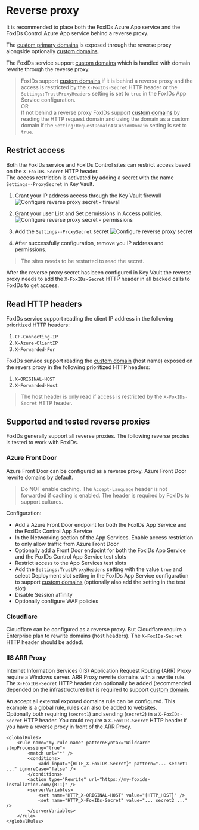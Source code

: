 # Reverse proxy
It is recommended to place both the FoxIDs Azure App service and the FoxIDs Control Azure App service behind a reverse proxy. 

The [custom primary domains](deployment.md#custom-primary-domains) is exposed through the reverse proxy alongside optionally [custom domains](custom-domain.md).  

The FoxIDs service support [custom domains](custom-domain.md) which is handled with domain rewrite through the reverse proxy.

> FoxIDs support [custom domains](custom-domain.md) if it is behind a reverse proxy and the access is restricted by the `X-FoxIDs-Secret` HTTP header or the `Settings:TrustProxyHeaders` setting is set to `true` in the FoxIDs App Service configuration.  
> OR  
> If not behind a reverse proxy FoxIDs support [custom domains](custom-domain.md) by reading the HTTP request domain and using the domain as a custom domain if the `Setting:RequestDomainAsCustomDomain` setting is set to `true`.

## Restrict access
Both the FoxIDs service and FoxIDs Control sites can restrict access based on the `X-FoxIDs-Secret` HTTP header.  
The access restriction is activated by adding a secret with the name `Settings--ProxySecret` in Key Vault.

1. Grant your IP address access through the Key Vault firewall
![Configure reverse proxy secret - firewall](images/configure-reverse-proxy-secret-firewall.png)

2. Grant your user List and Set permissions in Access policies.
![Configure reverse proxy secret - permissions](images/configure-reverse-proxy-secret-permissions.png)

3. Add the `Settings--ProxySecret` secret
![Configure reverse proxy secret](images/configure-reverse-proxy-secret.png)

4. After successfully configuration, remove you IP address and permissions.

> The sites needs to be restarted to read the secret.

After the reverse proxy secret has been configured in Key Vault the reverse proxy needs to add the `X-FoxIDs-Secret` HTTP header in all backed calls to FoxIDs to get access.

## Read HTTP headers
FoxIDs service support reading the client IP address in the following prioritized HTTP headers:

 1. `CF-Connecting-IP`
 2. `X-Azure-ClientIP`
 3. `X-Forwarded-For`

FoxIDs service support reading the [custom domain](custom-domain.md) (host name) exposed on the revers proxy in the following prioritized HTTP headers:

 1. `X-ORIGINAL-HOST`
 2. `X-Forwarded-Host`

> The host header is only read if access is restricted by the `X-FoxIDs-Secret` HTTP header.

## Supported and tested reverse proxies
FoxIDs generally support all reverse proxies. The following reverse proxies is tested to work with FoxIDs.
 
### Azure Front Door
Azure Front Door can be configured as a reverse proxy. Azure Front Door rewrite domains by default. 

> Do NOT enable caching. The `Accept-Language` header is not forwarded if caching is enabled. The header is required by FoxIDs to support cultures.

Configuration:
- Add a Azure Front Door endpoint for both the FoxIDs App Service and the FoxIDs Control App Service
- In the Networking section of the App Services. Enable access restriction to only allow traffic from Azure Front Door
- Optionally add a Front Door endpoint for both the FoxIDs App Service and the FoxIDs Control App Service test slots
- Restrict access to the App Services test slots
- Add the `Settings:TrustProxyHeaders` setting with the value `true` and select Deployment slot setting in the FoxIDs App Service configuration to support [custom domains](custom-domain.md) (optionally also add the setting in the test slot)
- Disable Session affinity
- Optionally configure WAF policies

### Cloudflare
Cloudflare can be configured as a reverse proxy. But Cloudflare require a Enterprise plan to rewrite domains (host headers). The `X-FoxIDs-Secret` HTTP header should be added.

### IIS ARR Proxy
Internet Information Services (IIS) Application Request Routing (ARR) Proxy require a Windows server. ARR Proxy rewrite domains with a rewrite rule. 
The `X-FoxIDs-Secret` HTTP header can optionally be added (recommended depended on the infrastructure) but is required to support [custom domain](custom-domain.md).

An accept all external exposed domains rule can be configured. This example is a global rule, rules can also be added to websites.  
Optionally both requiring (`secret1`) and sending (`secret2`) in a `X-FoxIDs-Secret` HTTP header. You could require a `X-FoxIDs-Secret` HTTP header if you have a reverse proxy in front of the ARR Proxy.

    <globalRules>
        <rule name="my-rule-name" patternSyntax="Wildcard" stopProcessing="true">
            <match url="*" />
            <conditions>
                <add input="{HTTP_X-FoxIDs-Secret}" pattern="... secret1 ..." ignoreCase="false" />
            </conditions>                                                
            <action type="Rewrite" url="https://my-foxids-installation.com/{R:1}" />
            <serverVariables>
                <set name="HTTP_X-ORIGINAL-HOST" value="{HTTP_HOST}" />
                <set name="HTTP_X-FoxIDs-Secret" value="... secret2 ..." />
            </serverVariables>
        </rule>
    </globalRules>